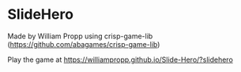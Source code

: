# SlideHero

Made by William Propp using crisp-game-lib (https://github.com/abagames/crisp-game-lib)

Play the game at https://williampropp.github.io/Slide-Hero/?slidehero
